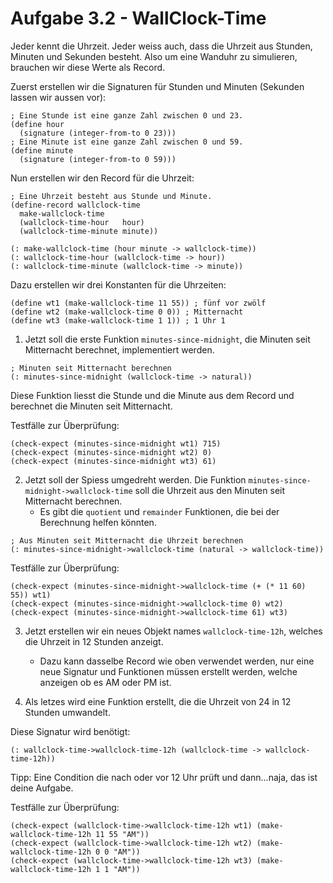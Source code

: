 # Aufgabe 3.2 - WallClock-Time

Jeder kennt die Uhrzeit. Jeder weiss auch, dass die Uhrzeit aus Stunden, Minuten und Sekunden besteht. Also um eine Wanduhr zu simulieren, brauchen wir diese Werte als Record.

Zuerst erstellen wir die Signaturen für Stunden und Minuten (Sekunden lassen wir aussen vor):

```racket
; Eine Stunde ist eine ganze Zahl zwischen 0 und 23.
(define hour
  (signature (integer-from-to 0 23)))
; Eine Minute ist eine ganze Zahl zwischen 0 und 59.
(define minute
  (signature (integer-from-to 0 59)))
```

Nun erstellen wir den Record für die Uhrzeit:

```racket
; Eine Uhrzeit besteht aus Stunde und Minute.
(define-record wallclock-time
  make-wallclock-time
  (wallclock-time-hour   hour)
  (wallclock-time-minute minute))

(: make-wallclock-time (hour minute -> wallclock-time))
(: wallclock-time-hour (wallclock-time -> hour))
(: wallclock-time-minute (wallclock-time -> minute))
```

Dazu erstellen wir drei Konstanten für die Uhrzeiten:

```racket
(define wt1 (make-wallclock-time 11 55)) ; fünf vor zwölf
(define wt2 (make-wallclock-time 0 0)) ; Mitternacht
(define wt3 (make-wallclock-time 1 1)) ; 1 Uhr 1
```

1. Jetzt soll die erste Funktion `minutes-since-midnight`, die Minuten seit Mitternacht berechnet, implementiert werden.

```racket
; Minuten seit Mitternacht berechnen
(: minutes-since-midnight (wallclock-time -> natural))
```

Diese Funktion liesst die Stunde und die Minute aus dem Record und berechnet die Minuten seit Mitternacht.

Testfälle zur Überprüfung:

```racket
(check-expect (minutes-since-midnight wt1) 715)
(check-expect (minutes-since-midnight wt2) 0)
(check-expect (minutes-since-midnight wt3) 61)
```

2. Jetzt soll der Spiess umgedreht werden. Die Funktion `minutes-since-midnight->wallclock-time` soll die Uhrzeit aus den Minuten seit Mitternacht berechnen.
   - Es gibt die `quotient` und `remainder` Funktionen, die bei der Berechnung helfen könnten.

```racket
; Aus Minuten seit Mitternacht die Uhrzeit berechnen
(: minutes-since-midnight->wallclock-time (natural -> wallclock-time))
```

Testfälle zur Überprüfung:

```racket
(check-expect (minutes-since-midnight->wallclock-time (+ (* 11 60) 55)) wt1)
(check-expect (minutes-since-midnight->wallclock-time 0) wt2)
(check-expect (minutes-since-midnight->wallclock-time 61) wt3)
```

3. Jetzt erstellen wir ein neues Objekt names `wallclock-time-12h`, welches die Uhrzeit in 12 Stunden anzeigt.

   - Dazu kann dasselbe Record wie oben verwendet werden, nur eine neue Signatur und Funktionen müssen erstellt werden, welche anzeigen ob es AM oder PM ist.

4. Als letzes wird eine Funktion erstellt, die die Uhrzeit von 24 in 12 Stunden umwandelt.

Diese Signatur wird benötigt:

```racket
(: wallclock-time->wallclock-time-12h (wallclock-time -> wallclock-time-12h))
```

Tipp: Eine Condition die nach oder vor 12 Uhr prüft und dann...naja, das ist deine Aufgabe.

Testfälle zur Überprüfung:

```racket
(check-expect (wallclock-time->wallclock-time-12h wt1) (make-wallclock-time-12h 11 55 "AM"))
(check-expect (wallclock-time->wallclock-time-12h wt2) (make-wallclock-time-12h 0 0 "AM"))
(check-expect (wallclock-time->wallclock-time-12h wt3) (make-wallclock-time-12h 1 1 "AM"))
```
